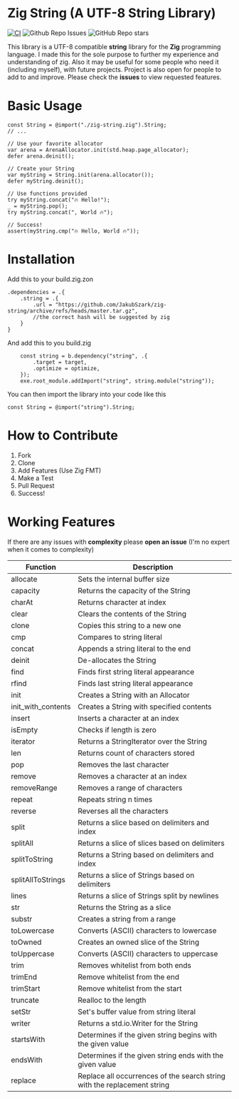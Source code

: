 # Zig String (A UTF-8 String Library)

[![CI](https://github.com/JakubSzark/zig-string/actions/workflows/main.yml/badge.svg)](https://github.com/JakubSzark/zig-string/actions/workflows/main.yml) ![Github Repo Issues](https://img.shields.io/github/issues/JakubSzark/zig-string?style=flat) ![GitHub Repo stars](https://img.shields.io/github/stars/JakubSzark/zig-string?style=social)

This library is a UTF-8 compatible **string** library for the **Zig** programming language.
I made this for the sole purpose to further my experience and understanding of zig.
Also it may be useful for some people who need it (including myself), with future projects. Project is also open for people to add to and improve. Please check the **issues** to view requested features.

# Basic Usage

```zig
const String = @import("./zig-string.zig").String;
// ...

// Use your favorite allocator
var arena = ArenaAllocator.init(std.heap.page_allocator);
defer arena.deinit();

// Create your String
var myString = String.init(arena.allocator());
defer myString.deinit();

// Use functions provided
try myString.concat("🔥 Hello!");
_ = myString.pop();
try myString.concat(", World 🔥");

// Success!
assert(myString.cmp("🔥 Hello, World 🔥"));

```

# Installation

Add this to your build.zig.zon

```zig
.dependencies = .{
    .string = .{
        .url = "https://github.com/JakubSzark/zig-string/archive/refs/heads/master.tar.gz",
        //the correct hash will be suggested by zig
    }
}

```

And add this to you build.zig

```zig
    const string = b.dependency("string", .{
        .target = target,
        .optimize = optimize,
    });
    exe.root_module.addImport("string", string.module("string"));

```

You can then import the library into your code like this

```zig
const String = @import("string").String;
```

# How to Contribute

1. Fork
2. Clone
3. Add Features (Use Zig FMT)
4. Make a Test
5. Pull Request
6. Success!

# Working Features

If there are any issues with <b>complexity</b> please <b>open an issue</b>
(I'm no expert when it comes to complexity)

| Function           | Description                                                              |
| ------------------ | ------------------------------------------------------------------------ |
| allocate           | Sets the internal buffer size                                            |
| capacity           | Returns the capacity of the String                                       |
| charAt             | Returns character at index                                               |
| clear              | Clears the contents of the String                                        |
| clone              | Copies this string to a new one                                          |
| cmp                | Compares to string literal                                               |
| concat             | Appends a string literal to the end                                      |
| deinit             | De-allocates the String                                                  |
| find               | Finds first string literal appearance                                    |
| rfind              | Finds last string literal appearance                                     |
| init               | Creates a String with an Allocator                                       |
| init_with_contents | Creates a String with specified contents                                 |
| insert             | Inserts a character at an index                                          |
| isEmpty            | Checks if length is zero                                                 |
| iterator           | Returns a StringIterator over the String                                 |
| len                | Returns count of characters stored                                       |
| pop                | Removes the last character                                               |
| remove             | Removes a character at an index                                          |
| removeRange        | Removes a range of characters                                            |
| repeat             | Repeats string n times                                                   |
| reverse            | Reverses all the characters                                              |
| split              | Returns a slice based on delimiters and index                            |
| splitAll           | Returns a slice of slices based on delimiters                            |
| splitToString      | Returns a String based on delimiters and index                           |
| splitAllToStrings  | Returns a slice of Strings based on delimiters                           |
| lines              | Returns a slice of Strings split by newlines                             |
| str                | Returns the String as a slice                                            |
| substr             | Creates a string from a range                                            |
| toLowercase        | Converts (ASCII) characters to lowercase                                 |
| toOwned            | Creates an owned slice of the String                                     |
| toUppercase        | Converts (ASCII) characters to uppercase                                 |
| trim               | Removes whitelist from both ends                                         |
| trimEnd            | Remove whitelist from the end                                            |
| trimStart          | Remove whitelist from the start                                          |
| truncate           | Realloc to the length                                                    |
| setStr             | Set's buffer value from string literal                                   |
| writer             | Returns a std.io.Writer for the String                                   |
| startsWith         | Determines if the given string begins with the given value               |
| endsWith           | Determines if the given string ends with the given value                 |
| replace            | Replace all occurrences of the search string with the replacement string |
